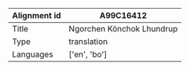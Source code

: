|Alignment id | A99C16412
| --- | --- 
|Title | Ngorchen Könchok Lhundrup 
|Type | translation
|Languages | ['en', 'bo']